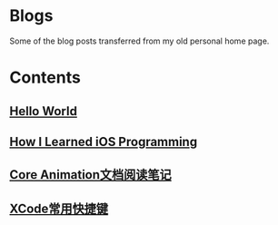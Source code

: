 # Blogs
Some of the blog posts transferred from my old personal home page.

# Contents
## [Hello World](./contents/hello-world.md)
## [How I Learned iOS Programming](contents/how-i-learned-iOS-programming.md)
## [Core Animation文档阅读笔记](contents/about-core-animation.md)
## [XCode常用快捷键](contents/xcode-keyborad-shortcuts.md)

